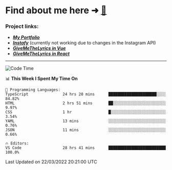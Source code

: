 # Find about me here ➜ [🧑](https://pauabella.dev)

### Project links:
- ***[My Portfolio](https://pauabella.dev)***
- ***[Instafy](https://instafy.me)*** (currently not working due to changes in the Instagram API)
- ***[GiveMeTheLyrics in Vue](https://lyrics.pauabella.dev)***
- ***[GiveMeTheLyrics in React](https://pauabella.dev/GiveMeTheLyrics)***

---
<!--START_SECTION:waka-->
![Code Time](http://img.shields.io/badge/Code%20Time-871%20hrs%207%20mins-blue)

📊 **This Week I Spent My Time On** 

```text
💬 Programming Languages: 
TypeScript               24 hrs 20 mins      █████████████████████░░░░   84.82% 
HTML                     2 hrs 51 mins       ██░░░░░░░░░░░░░░░░░░░░░░░   9.97% 
CSS                      1 hr                █░░░░░░░░░░░░░░░░░░░░░░░░   3.54% 
YAML                     13 mins             ░░░░░░░░░░░░░░░░░░░░░░░░░   0.76% 
JSON                     11 mins             ░░░░░░░░░░░░░░░░░░░░░░░░░   0.66%

🔥 Editors: 
VS Code                  28 hrs 41 mins      █████████████████████████   100.0%

```


 Last Updated on 22/03/2022 20:21:00 UTC
<!--END_SECTION:waka-->
